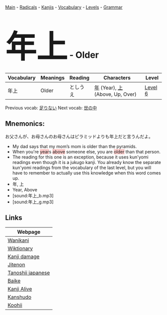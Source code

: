 <style> bigfont {font-size: 100px}</style>
[Main](../README.md) -
[Radicals](../radicals.md) -
[Kanjis](../kanjis.md) -
[Vocabulary](../vocabulary.md) -
[Levels](../levels.md) -
[Grammar](../grammar.md)
# <bigfont> 年上</bigfont> - Older 

| Vocabulary | Meanings | Reading | Characters | Level |
| --- | --- | --- | --- | --- |
| 年上 | Older | としうえ |  [年](../kanjis/年.md) (Year), [上](../kanjis/上.md) (Above, Up, Over) | [Level 6](../levels/wk_level6.md) |

Previous vocab: [足りない](足りない.md) Next vocab: [世の中](世の中.md) 

## Mnemonics:
お父さんが、お母さんのお母さんはピラミッドよりも年上だと言うんだよ。
* My dad says that my mom’s mom is older than the pyramids.
* When you're <span style="background-color:#ffcccb"> year</span>s <span style="background-color:#ffcccb"> above</span> someone else, you are <span style="background-color:#ffcccb"> older</span> than that person.
* The reading for this one is an exception, because it uses kun'yomi readings even though it is a jukugo kanji. You already know the separate kun'yomi readings from the vocabulary of the last level, but you will have to remember to actually use this knowledge when this word comes up.
* 年, 上
* Year, Above
* [sound:年上_b.mp3]
* [sound:年上_g.mp3]


## Links 

| Webpage |
| --- |
| [Wanikani          ](https://www.wanikani.com/kanji/年上) |
| [Wiktionary        ](https://en.wiktionary.org/wiki/年上) |
| [Kanji damage      ](http://www.kanjidamage.com/kanji/search?utf8=✓&q=年上) |
| [Jitenon           ](https://jitenon.com/kanji/年上) |
| [Tanoshii japanese ](https://www.tanoshiijapanese.com/dictionary/kanji.cfm?k=年上) |
| [Baike             ](https://baike.baidu.com/item/年上) |
| [Kanji Alive       ](https://app.kanjialive.com/年上) |
| [Kanshudo          ](https://www.kanshudo.com/searchmn?q=年上) |
| [Koohii            ](https://kanji.koohii.com/study/kanji/年上) |
